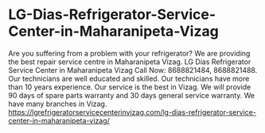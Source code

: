 # LG-Dias-Refrigerator-Service-Center-in-Maharanipeta-Vizag
Are you suffering from a problem with your refrigerator? We are providing the best repair service centre in Maharanipeta Vizag. LG Dias Refrigerator Service Center in Maharanipeta Vizag Call Now: 8688821484, 8688821488. Our technicians are well educated and skilled. Our technicians have more than 10 years experience. Our service is the best in Vizag. We will provide 90 days of spare parts warranty and 30 days general service warranty. We have many branches in Vizag.  https://lgrefrigeratorservicecenterinvizag.com/lg-dias-refrigerator-service-center-in-maharanipeta-vizag/
